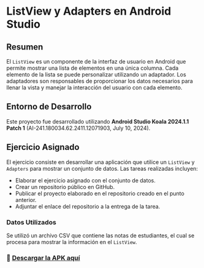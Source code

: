 # ListView y Adapters en Android Studio

## Resumen
El `ListView` es un componente de la interfaz de usuario en Android que permite mostrar una lista de elementos en una única columna. Cada elemento de la lista se puede personalizar utilizando un adaptador. Los adaptadores son responsables de proporcionar los datos necesarios para llenar la vista y manejar la interacción del usuario con cada elemento.

## Entorno de Desarrollo
Este proyecto fue desarrollado utilizando **Android Studio Koala 2024.1.1 Patch 1** (AI-241.180034.62.2411.12071903, July 10, 2024).

## Ejercicio Asignado
El ejercicio consiste en desarrollar una aplicación que utilice un `ListView` y `Adapters` para mostrar un conjunto de datos. Las tareas realizadas incluyen:

- Elaborar el ejercicio asignado con el conjunto de datos.
- Crear un repositorio público en GitHub.
- Publicar el proyecto elaborado en el repositorio creado en el punto anterior.
- Adjuntar el enlace del repositorio a la entrega de la tarea.

### Datos Utilizados
Se utilizó un archivo CSV que contiene las notas de estudiantes, el cual se procesa para mostrar la información en el `ListView`.

### 💾 [Descargar la APK aquí](https://unanmanagua-my.sharepoint.com/:f:/g/personal/jasson_martinez21041657_estu_unan_edu_ni/Ev4YzsrDG91Itd3n2gAwZaIB35BSuUt9hj40NE3F8ft61w?e=wA3dvx)
